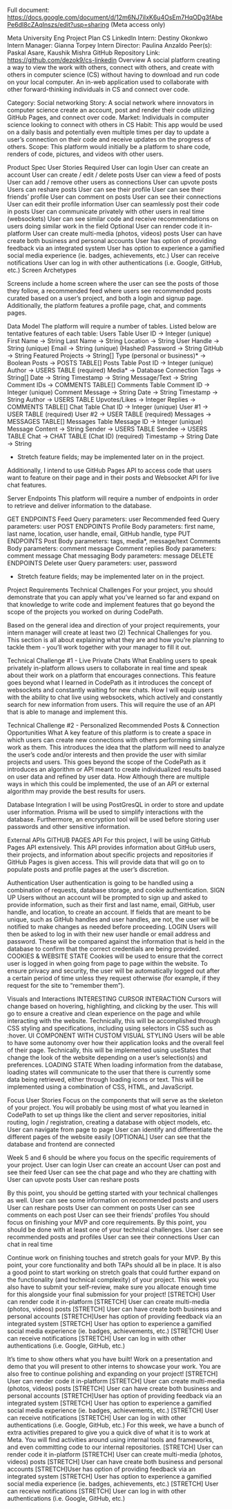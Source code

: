 Full document: https://docs.google.com/document/d/12m6NJ7iIxK6u4OsEm7HqODg3fAbePe6dI8cZAqInszs/edit?usp=sharing (Meta access only) 


Meta University Eng Project Plan 
CS LinkedIn
Intern: Destiny Okonkwo
Intern Manager: Gianna Torpey
Intern Director: Paulina Anzaldo
Peer(s):  Paskal Asare, Kaushik Mishra
GitHub Repository Link: https://github.com/dezok9/cs-linkedin
Overview
A social platform creating a way to view the work with others, connect with others, and create with others in computer science (CS) without having to download and run code on your local computer. An in-web application used to collaborate with other forward-thinking individuals in CS and connect over code.

Category: Social networking
Story: A social network where innovators in computer science create an account, post and render their code utilizing GitHub Pages, and connect over code. 
Market: Individuals in computer science looking to connect with others in CS
Habit: This app would be used on a daily basis and potentially even multiple times per day to update a user’s connection on their code and receive updates on the progress of others.
Scope: This platform would initially be a platform to share code, renders of code, pictures, and videos with other users. 

Product Spec
User Stories
Required
User can login
User can create an account
User can create / edit / delete posts
User can view a feed of posts
User can add / remove other users as connections
User can upvote posts
Users can reshare posts
User can see their profile
User can see their friends’ profile
User can comment on posts
User can see their connections
User can edit their profile information
User can seamlessly post their code in posts
User can communicate privately with other users in real time (websockets)
User can see similar code and receive recommendations on users doing similar work in the field
Optional
User can render code it in-platform
User can create multi-media (photos, videos) posts
User can have create both business and personal accounts
User has option of providing feedback via an integrated system
User has option to experience a gamified social media experience (ie. badges, achievements, etc.)
User can receive notifications
User can log in with other authentications (i.e. Google, GitHub, etc.)
Screen Archetypes



Screens include a home screen where the user can see the posts of those they follow, a recommended feed where users see recommended posts curated based on a user’s project, and both a login and signup page. Additionally, the platform features a profile page, chat, and comments pages.

Data Model
The platform will require a number of tables. Listed below are tentative features of each table:
Users Table
User ID → Integer (unique)
First Name → String
Last Name → String
Location → String
User Handle → String (unique)
Email → String (unique)
(Hashed) Password → String
GitHub → String
Featured Projects → String[] 
Type (personal or business)* → Boolean
Posts → POSTS TABLE[]
Posts Table
Post ID → Integer (unique)
Author → USERS TABLE (required)
Media* → Database Connection
Tags → String[]
Date → String
Timestamp → String
Message/Text → String
Comment IDs → COMMENTS TABLE[]
Comments Table
Comment ID → Integer (unique) 
Comment Message → String
Date → String
Timestamp → String
Author → USERS TABLE
Upvotes/Likes → Integer
Replies → COMMENTS TABLE[]
Chat Table
Chat ID → Integer (unique)
User #1 → USER TABLE (required)
User #2 → USER TABLE (required)
Messages → MESSAGES TABLE[]
Messages Table
Message ID → Integer (unique)
Message Content → String
Sender → USERS TABLE
Sendee → USERS TABLE
Chat → CHAT TABLE (Chat ID)  (required)
Timestamp → String
Date → String

* Stretch feature fields; may be implemented later on in the project.

Additionally, I intend to use GitHub Pages API to access code that users want to feature on their page and in their posts and Websocket API for live chat features. 

Server Endpoints
This platform will require a number of endpoints in order to retrieve and deliver information to the database. 

GET ENDPOINTS
Feed
Query parameters: user
Recommended feed
Query parameters: user
POST ENDPOINTS
Profile
Body parameters: first name, last name, location, user handle, email, GitHub handle, type
PUT ENDPOINTS
Post
Body parameters: tags, media*, message/text
Comments
Body parameters: comment message
Comment replies
Body parameters: comment message
Chat messaging
Body parameters: message
DELETE ENDPOINTS
Delete user
Query parameters: user, password

* Stretch feature fields; may be implemented later on in the project.



Project Requirements
Technical Challenges
For your project, you should demonstrate that you can apply what you’ve learned so far and expand on that knowledge to write code and implement features that go beyond the scope of the projects you worked on during CodePath.

Based on the general idea and direction of your project requirements, your intern manager will create at least two (2) Technical Challenges for you. This section is all about explaining what they are and how you’re planning to tackle them - you’ll work together with your manager to fill it out. 

Technical Challenge #1 - Live Private Chats 
What
Enabling users to speak privately in-platform allows users to collaborate in real time and speak about their work on a platform that encourages connections. This feature goes beyond what I learned in CodePath as it introduces the concept of websockets and constantly waiting for new chats. 
How
I will equip users with the ability to chat live using websockets, which actively and constantly search for new information from users. This will require the use of an API that is able to manage and implement this. 


Technical Challenge #2 - Personalized Recommended Posts & Connection Opportunities
What
A key feature of this platform is to create a space in which users can create new connections with others performing similar work as them. This introduces the idea that the platform will need to analyze the user’s code and/or interests and then provide the user with similar projects and users. This goes beyond the scope of the CodePath as it introduces an algorithm or API meant to create individualized results based on user data and refined by user data. 
How
Although there are multiple ways in which this could be implemented, the use of an API or external algorithm may provide the best results for users. 

Database Integration
I will be using PostGresQL in order to store and update user information. Prisma will be used to simplify interactions with the database. Furthermore, an encryption tool will be used before storing user passwords and other sensitive information. 

External APIs
GITHUB PAGES API
For this project, I will be using GitHub Pages API extensively. This API provides information about GitHub users, their projects, and information about specific projects and repositories if GitHub Pages is given access. This will provide data that will go on to populate posts and profile pages at the user’s discretion. 

Authentication
User authentication is going to be handled using a combination of requests, database storage, and cookie authentication. 
SIGN UP 
Users without an account will be prompted to sign up and asked to provide information, such as their first and last name, email, GitHub, user handle, and location, to create an account. If fields that are meant to be unique, such as GitHub handles and user handles, are not, the user will be notified to make changes as needed before proceeding. 
LOGIN 
Users will then be asked to log in with their new user handle or email address and password. These will be compared against the information that is held in the database to confirm that the correct credentials are being provided. 
COOKIES & WEBSITE STATE 
Cookies will be used to ensure that the correct user is logged in when going from page to page within the website. To ensure privacy and security, the user will be automatically logged out after a certain period of time unless they request otherwise (for example, if they request for the site to “remember them”). 

Visuals and Interactions
INTERESTING CURSOR INTERACTION 
Cursors will change based on hovering, highlighting, and clicking by the user. This will go to ensure a creative and clean experience on the page and while interacting with the website. Technically, this will be accomplished through CSS styling and specifications, including using selectors in CSS such as :hover. 
UI COMPONENT WITH CUSTOM VISUAL STYLING 
Users will be able to have some autonomy over how their application looks and the overall feel of their page. Technically, this will be implemented using useStates that change the look of the website depending on a user’s selection(s) and preferences. 
LOADING STATE 
When loading information from the database, loading states will communicate to the user that there is currently some data being retrieved, either through loading icons or text. This will be implemented using a combination of CSS, HTML, and JavaScript. 

Focus
User Stories
Focus on the components that will serve as the skeleton of your project. You will probably be using most of what you learned in CodePath to set up things like the client and server repositories, initial routing, login / registration, creating a database with object models, etc.
User can navigate from page to page
User can identify and differentiate the different pages of the website easily
[OPTIONAL] User can see that the database and frontend are connected

Week 5 and 6 should be where you focus on the specific requirements of your project.
User can login
User can create an account
User can post and see their feed
User can see the chat page and who they are chatting with
User can upvote posts
User can reshare posts 

By this point, you should be getting started with your technical challenges as well.
User can see some information on recommended posts and users
User can reshare posts
User can comment on posts 
User can see comments on each post
User can see their friends’ profiles
You should focus on finishing your MVP and core requirements. By this point, you should be done with at least one of your technical challenges.
User can see recommended posts and profiles
User can see their connections
User can chat in real time


Continue work on finishing touches and stretch goals for your MVP. By this point, your core functionality and both TAPs should all be in place. It is also a good point to start working on stretch goals that could further expand on the functionality (and technical complexity) of your project.
This week you also have to submit your self-review, make sure you allocate enough time for this alongside your final submission for your project!
[STRETCH] User can render code it in-platform
[STRETCH] User can create multi-media (photos, videos) posts
[STRETCH] User can have create both business and personal accounts
[STRETCH]User has option of providing feedback via an integrated system
[STRETCH] User has option to experience a gamified social media experience (ie. badges, achievements, etc.)
[STRETCH] User can receive notifications
[STRETCH] User can log in with other authentications (i.e. Google, GitHub, etc.)

It’s time to show others what you have built! Work on a presentation and demo that you will present to other interns to showcase your work. You are also free to continue polishing and expanding on your project!
[STRETCH] User can render code it in-platform
[STRETCH] User can create multi-media (photos, videos) posts
[STRETCH] User can have create both business and personal accounts
[STRETCH]User has option of providing feedback via an integrated system
[STRETCH] User has option to experience a gamified social media experience (ie. badges, achievements, etc.)
[STRETCH] User can receive notifications
[STRETCH] User can log in with other authentications (i.e. Google, GitHub, etc.)
For this week, we have a bunch of extra activities prepared to give you a quick dive of what it is to work at Meta. You will find activities around using internal tools and frameworks, and even committing code to our internal repositories.
[STRETCH] User can render code it in-platform
[STRETCH] User can create multi-media (photos, videos) posts
[STRETCH] User can have create both business and personal accounts
[STRETCH]User has option of providing feedback via an integrated system
[STRETCH] User has option to experience a gamified social media experience (ie. badges, achievements, etc.)
[STRETCH] User can receive notifications
[STRETCH] User can log in with other authentications (i.e. Google, GitHub, etc.)







